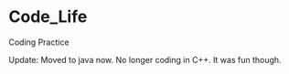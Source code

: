 # Code_Life
Coding Practice

Update: Moved to java now. No longer coding in C++. It was fun though.
